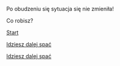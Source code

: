 ﻿Po obudzeniu się sytuacja się  nie zmieniła!

Co robisz?

[Start](/ptasieMleczko.md)

[Idziesz dalej spać](spanie/spaniee.md)

[Idziesz dalej spać](./spaniee.md)
